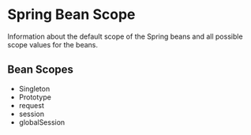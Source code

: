 # Spring Bean Scope
Information about the default scope of the Spring beans and all possible scope values for the beans.

## Bean Scopes

- Singleton
- Prototype
- request
- session
- globalSession